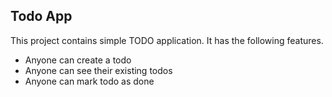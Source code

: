 ## Todo App

This project contains simple TODO application. It has the following features.

- Anyone can create a todo
- Anyone can see their existing todos
- Anyone can mark todo as done 